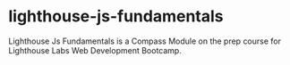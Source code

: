 # lighthouse-js-fundamentals
Lighthouse Js Fundamentals is a Compass Module on the prep course for Lighthouse Labs Web Development Bootcamp.
